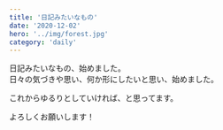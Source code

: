 ```yaml
---
title: '日記みたいなもの'
date: '2020-12-02'
hero: '../img/forest.jpg'
category: 'daily'
---
```


日記みたいなもの、始めました。  
日々の気づきや思い、何か形にしたいと思い、始めました。

これからゆるりとしていければ、と思ってます。

よろしくお願いします！
